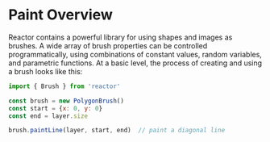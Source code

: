 # Paint Overview

Reactor contains a powerful library for using shapes and images as brushes. A wide array of brush properties can be controlled programmatically, using combinations of constant values, random variables, and parametric functions. At a basic level, the process of creating and using a brush looks like this:

```javascript
import { Brush } from 'reactor'

const brush = new PolygonBrush()
const start = {x: 0, y: 0}
const end = layer.size

brush.paintLine(layer, start, end)  // paint a diagonal line
```

